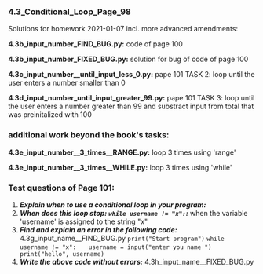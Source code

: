 ### 4.3_Conditional_Loop_Page_98
Solutions for homework 2021-01-07 incl. more advanced amendments:

**4.3b_input_number_FIND_BUG.py:** code of page 100

**4.3b_input_number_FIXED_BUG.py:** solution for bug of code of page 100

**4.3c_input_number__until_input_less_0.py:** pape 101 TASK 2: loop until the user enters a number smaller than 0

**4.3d_input_number_until_input_greater_99.py:** pape 101 TASK 3: loop until the user enters a number greater than 99 and substract input from total that was preinitalized with 100

### additional work beyond the book's tasks:
**4.3e_input_number__3_times__RANGE.py:** loop 3 times using 'range'

**4.3e_input_number__3_times__WHILE.py:** loop 3 times using 'while'

### Test questions of Page 101:
1. ***Explain when to use a conditional loop in your program:***
2. ***When does this loop stop: `while username != "x":`:*** when the variable 'username' is assigned to the string "x"
3. ***Find and explain an error in the following code:***
4.3g_input_name__FIND_BUG.py
`print("Start program")`
`while username != "x":`
`   username = input("enter you name ")`
`   print("hello", username)`
4. ***Write the above code without errors:***
4.3h_input_name__FIXED_BUG.py
